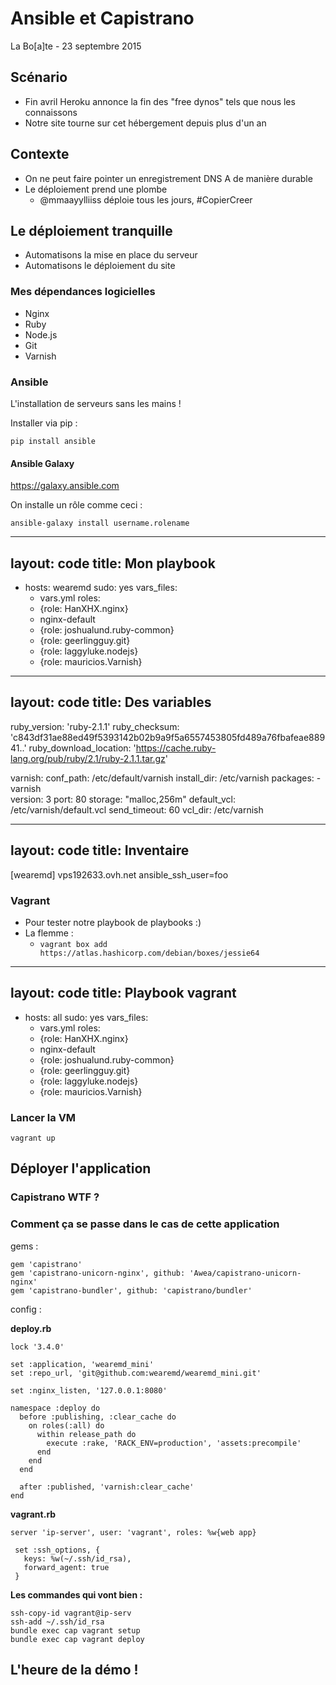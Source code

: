 # Ansible et Capistrano

La Bo[a]te - 23 septembre 2015

## Scénario

* Fin avril Heroku annonce la fin des "free dynos" tels que nous les connaissons
* Notre site tourne sur cet hébergement depuis plus d'un an

## Contexte

* On ne peut faire pointer un enregistrement DNS A de manière durable
* Le déploiement prend une plombe
  * @mmaayylliiss déploie tous les jours, #CopierCreer

## Le déploiement tranquille

* Automatisons la mise en place du serveur
* Automatisons le déploiement du site

### Mes dépendances logicielles

* Nginx
* Ruby
* Node.js
* Git
* Varnish

### Ansible

L'installation de serveurs sans les mains !

Installer via pip :

`pip install ansible`

#### Ansible Galaxy

https://galaxy.ansible.com

On installe un rôle comme ceci : 

`ansible-galaxy install username.rolename`

---
layout: code
title: Mon playbook
---

- hosts: wearemd
  sudo: yes
  vars_files:
    - vars.yml
  roles:
    - {role: HanXHX.nginx}
    - nginx-default
    - {role: joshualund.ruby-common}
    - {role: geerlingguy.git}
    - {role: laggyluke.nodejs}
    - {role: mauricios.Varnish}

---
layout: code
title: Des variables
---

ruby_version: 'ruby-2.1.1'
ruby_checksum: 'c843df31ae88ed49f5393142b02b9a9f5a6557453805fd489a76fbafeae88941..'
ruby_download_location: 'https://cache.ruby-lang.org/pub/ruby/2.1/ruby-2.1.1.tar.gz'

varnish:
  conf_path: /etc/default/varnish
  install_dir: /etc/varnish
  packages:
    - varnish    
  version: 3
  port: 80
  storage: "malloc,256m"
  default_vcl: /etc/varnish/default.vcl
  send_timeout: 60
  vcl_dir: /etc/varnish

---
layout: code
title: Inventaire
---

[wearemd]
vps192633.ovh.net ansible_ssh_user=foo

### Vagrant

* Pour tester notre playbook de playbooks :)
* La flemme :
  * `vagrant box add https://atlas.hashicorp.com/debian/boxes/jessie64`

---
layout: code
title: Playbook vagrant
---

- hosts: all
  sudo: yes
  vars_files:
    - vars.yml
  roles:
    - {role: HanXHX.nginx}
    - nginx-default
    - {role: joshualund.ruby-common}
    - {role: geerlingguy.git}
    - {role: laggyluke.nodejs}
    - {role: mauricios.Varnish}

### Lancer la VM

`vagrant up`

## Déployer l'application

### Capistrano WTF ?

### Comment ça se passe dans le cas de cette application

gems : 

```
gem 'capistrano'
gem 'capistrano-unicorn-nginx', github: 'Awea/capistrano-unicorn-nginx'
gem 'capistrano-bundler', github: 'capistrano/bundler'
```

config : 

**deploy.rb**

```
lock '3.4.0'

set :application, 'wearemd_mini'
set :repo_url, 'git@github.com:wearemd/wearemd_mini.git'

set :nginx_listen, '127.0.0.1:8080'

namespace :deploy do
  before :publishing, :clear_cache do
    on roles(:all) do
      within release_path do
        execute :rake, 'RACK_ENV=production', 'assets:precompile'
      end
    end
  end

  after :published, 'varnish:clear_cache'
end
```

**vagrant.rb**

```
server 'ip-server', user: 'vagrant', roles: %w{web app}

 set :ssh_options, {
   keys: %w(~/.ssh/id_rsa),
   forward_agent: true
 }
```

**Les commandes qui vont bien :**

```
ssh-copy-id vagrant@ip-serv
ssh-add ~/.ssh/id_rsa
bundle exec cap vagrant setup
bundle exec cap vagrant deploy
```

## L'heure de la démo !